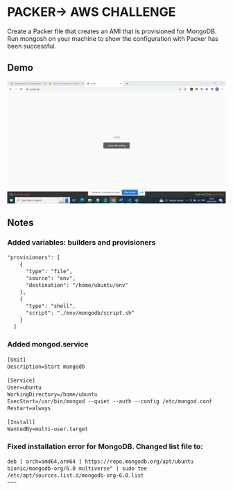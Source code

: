 # PACKER-> AWS CHALLENGE

Create a Packer file that creates an AMI that is provisioned for MongoDB. Run mongosh on your machine to show the configuration with Packer has been successful.

## Demo

![](aws-packer.gif)

## Notes

### Added variables: builders and provisioners

```
"provisioners": [
    {
      "type": "file",
      "source": "env",
      "destination": "/home/ubuntu/env"
    },
    {
      "type": "shell",
      "script": "./env/mongodb/script.sh"
    }
  ]
```

### Added mongod.service

```
[Unit]
Description=Start mongodb

[Service]
User=ubuntu
WorkingDirectory=/home/ubuntu
ExecStart=/usr/bin/mongod --quiet --auth --config /etc/mongod.conf
Restart=always

[Install]
WantedBy=multi-user.target
```

### Fixed installation error for MongoDB. Changed list file to:

```
deb [ arch=amd64,arm64 ] https://repo.mongodb.org/apt/ubuntu bionic/mongodb-org/6.0 multiverse" | sudo tee /etc/apt/sources.list.d/mongodb-org-6.0.list
~~~
```
